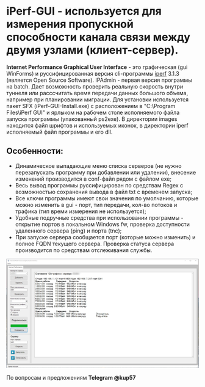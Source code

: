 # iPerf-GUI - используется для измерения пропускной способности канала связи между двумя узлами (клиент-сервер).
**Internet Performance Graphical User Interface** - это графическая (gui WinForms) и руссифицированная версия cli-программы [iperf](https://iperf.fr) 3.1.3 (является Open Source Software). IPAdmin - первая версия программы на batch. Дает возможность проверить реальную скорость внутри туннеля или расссчитать время передачи данных большого объема, например при планировании миграции. Для установки используется пакет SFX (iPerf-GUI-Install.exe) с расположением в "C:\Program Files\iPerf GUI\" и ярлыком на рабочем столе исполняемого файла запуска программы (упакованный ps2exe). В директории images находится файл шрифтов и используемых иконок, в директории iperf исполняемый файл программы и его dll. 

## Особенности:
* Динамическое выпадающие меню списка серверов (не нужно перезапускать программу при добавлении или удалении), внесение изменений производится в conf-файл рядом с файлом exe;
* Весь вывод программы руссифицирован по средствам Regex с возможностью сохранения вывода в файл txt с временем запуска;
* Все ключи программы имеют свои значения по умолчанию, которые можно изменить в gui - порт, тип передачи, кол-во потоков и трафика (тип времи измерения не используется);
* Удобные подручные средства при использовании программы - открытие портов в локальном Windows fw, проверка доступности удаленного сервера (ping) и порта (tnc);
* При запуске сервера сообщается порт (которые можно изменить) и полное FQDN текущего сервера. Проверка статуса сервера производится по средствам отслеживания службы.

![Image alt](https://github.com/Lifailon/iPerf-GUI/blob/rsa/iPerf-GUI.jpg)

По вопросам и предложениям **Telegram @kup57**
